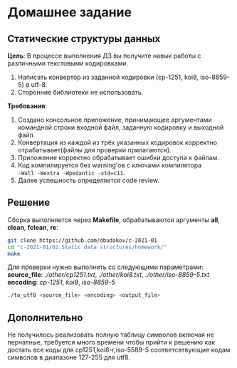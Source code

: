 # Домашнее задание

## Статические структуры данных

**Цель**: В процессе выполнения ДЗ вы получите навык работы с различными текстовыми кодировками.  

1. Написать конвертор из заданной кодировки (cp-1251, koi8, iso-8859-5) в utf-8.  
2. Сторонние библиотеки не использовать.  

**Требования**:

1. Создано консольное приложение, принимающее аргументами командной строки входной файл, заданную кодировку и выходной файл.  
2. Конвертация из каждой из трёх указанных кодировок корректно отрабатывает(файлы для проверки прилагаются).  
3. Приложение корректно обрабатывает ошибки доступа к файлам.  
4. Код компилируется без warning'ов с ключами компилятора  
`-Wall -Wextra -Wpedantic -std=c11`.  
5. Далее успешность определяется code review.  
  
## Решение

Сборка выполняется через **Makefile**, обрабатываются аргументы **all**, **clean**, **fclean**, **re**:

```sh
git clone https://github.com/dbudakov/c-2021-01
cd "c-2021-01/02.Static data structures/homework/"
make 
```

Для проверки нужно выполнить со следующими параметрами:  
**source_file**: *./other/cp1251.txt*, *./other/koi8.txt*, *./other/iso-8859-5.txt*  
**encoding**: *cp-1251*, *koi8*, *iso-8859-5*  

```sh
./to_utf8 <source_file> <encoding> <output_file>
```

## Дополнительно

Не получилось реализовать полную таблицу символов включая не перчатные, требуется много времени чтобы прийти к решению как достать все коды для cp1251,koi8-r,iso-5589-5 соответсвтвующие кодам символов в диапазоне 127-255 для utf8.  

